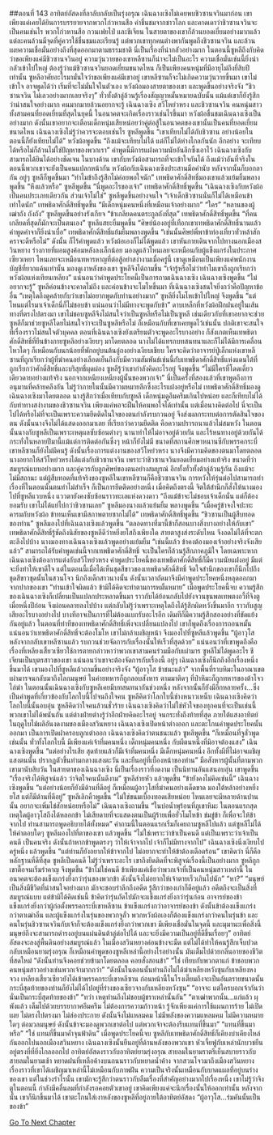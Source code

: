 ##ตอนที่ 143 อาทิตย์อัสดงที่ลาลับกลับเป็นรุ่งอรุณ
เฉินฉางเซิงไม่เคยพบชิวซานจวินมาก่อน เขาเพียงแค่เคยได้ยินการบรรยายจากพวกโก่วหานสือ คำชื่นชมจากชาวโลก และคาดเดาว่าชิวซานจวินจะเป็นคนเช่นไร พวกโก่วหานสือ กวนเฟยไป๋ และชีเจียน ในสายตาของเขาก็ล้วนยอดเยี่ยมอย่างมากแล้ว แต่ละคนล้วนมีจุดที่คู่ควรใช้ชื่นชมและเรียนรู้ แต่พวกเขาทุกคนต่างพากันพูดถึงชิวซานจวิน และล้วนเผยความเชื่อมั่นอย่างถึงที่สุดออกมาตามธรรมชาติ
นี่เป็นเรื่องที่น่ากลัวอย่างมาก ในตอนนี้ซูหลีถึงกับคิดว่าขอเพียงแค่มีชิวซานจวินอยู่ ความวุ่นวายของเขาหลีซานก็น่าจะไม่เป็นอะไร ความเชื่อมั่นเช่นนี้ยิ่งน่ากลัวเข้าไปใหญ่ ต้องรู้ว่าแม้ชิวซานจวินยอดเยี่ยมขนาดไหน ก็เป็นเพียงคนหนุ่มที่มีอายุไม่ถึงยี่สิบปีเท่านั้น ซูหลีอาศัยอะไรมามั่นใจว่าขอเพียงแค่มีเขาอยู่ เขาหลีซานก็จะไม่เกิดความวุ่นวายขึ้นมา เขาไม่เข้าใจ อาจพูดได้ว่า เริ่มที่จะไม่มั่นใจในตัวเอง
หวังผ้อมองสายตาของเขา และพูดขึ้นอย่างจริงจัง “ชิวซานจวิน ไม่เลวอย่างมากเลยจริงๆ”
ทั่วทั้งต้าลู่ล้วนรู้เรื่องสัญญาหมั้นหมายฉบับนั้น แม้แต่เขาก็ยังรู้สึกว่าน่าสนใจอย่างมาก คนมากมายล้วนอยากจะรู้ เฉินฉางเซิง สวีโหย่วหรง และชิวซานจวิน คนหนุ่มสาวทั้งสามคนที่ยอดเยี่ยมที่สุดในยุคนี้ ในอนาคตจะเกิดเรื่องราวเช่นไรขึ้นมา หวังผ้อชื่นชมเฉินฉางเซิงเป็นอย่างมาก ดังนั้นเขาอยากจะเตือนเด็กหนุ่มเสียหน่อยว่าคู่ต่อสู้ในอนาคตของเขานั้นเป็นคนที่ยอดเยี่ยมขนาดไหน
เฉินฉางเซิงไม่รู้ว่าควรจะตอบเช่นไร
ซูหลีพูดขึ้น “เขาเทียบไม่ได้กับชิวซาน อย่างน้อยในตอนนี้ก็ยังเทียบไม่ได้”
หวังผ้อพูดขึ้น “ถึงแม้จะเทียบไม่ได้ แต่ก็ไม่ได้ห่างไกลกันนัก อีกอย่าง จะเทียบได้หรือไม่ก็ล้วนไม่ใช่ปัญหาของพวกเรา”
คำพูดนี้มีการแฝงความนัยอันลึกซึ้งเอาไว้ เฉินฉางเซิงกับสามารถได้ยินได้อย่างชัดเจน
ในบางด้าน เขากับหวังผ้อสามารถที่จะเข้าใจกันได้ ถึงแม้ว่าอันที่จริงในตอนนี้พวกเขาจะยังเป็นคนแปลกหน้ากัน
หวังผ้อกับเฉินฉางเซิงประสานมือคำนับ หลังจากนั้นก็บอกลากัน
อยู่ๆ ซูหลีก็พูดขึ้นมา “ทำไมข้าถึงรู้สึกไม่ค่อยพอใจนัก”
เทพธิดาศักดิ์สิทธิ์มองเขาแล้วแย้มยิ้มพลางพูดขึ้น “หึงแล้วหรือ”
ซูหลีพูดขึ้น “นี่พูดอะไรของเจ้า”
เทพธิดาศักดิ์สิทธิ์พูดขึ้น “เฉินฉางเซิงกับหวังผ้อเป็นคนประเภทเดียวกัน ส่วนเจ้าไม่ใช่”
ซูหลีพูดขึ้นอย่างจนใจ “เจ้าเด็กชิวซานนั่นก็ไม่ได้เหมือนข้าเท่าใดนัก”
เทพธิดาศักดิ์สิทธิ์พูดขึ้น “มีเด็กหนุ่มคนหนึ่งที่เหมือนเจ้าอย่างมาก”
“ใคร”
“หลานของผู้เฒ่าถัง ถังถัง”
ซูหลีพูดขึ้นอย่างรังเกียจ “ข้าเกลียดคนตระกูลถังที่สุด”
เทพธิดาศักดิ์สิทธิ์พูดขึ้น “ที่คนเกลียดที่สุดก็มักจะเป็นตนเอง”
ซูหลีแสยะยิ้มพูดขึ้น “ศิษย์น้องอยู่ที่เทือกเขาเทพธิดาศักดิ์สิทธิ์นานแล้ว คำพูดคำจาก็ยิ่งน่าเบื่อ”
เทพธิดาศักดิ์สิทธิ์แย้มยิ้มพลางพูดขึ้น “เช่นนั้นศิษย์พี่พาข้าท่องเที่ยวทั่วหล้าสักคราจะดีหรือไม่”
ดังนั้น ก็ไร้คำพูดแล้ว
หวังผ้อเองก็ไม่ได้พูดแล้ว เขาหันกายเดินจากไปทางนอกเมืองสวินหยาง ร่างกายที่ผอมสูงค้อมหลังลงเล็กน้อย มองดูแล้วไหนเลยจะเหมือนกับผู้แข็งแกร่งในประกาศเซียวเหยา ไหนเลยจะเหมือนทหารหาญที่ต่อสู้อย่าสง่างามเมื่อครู่นี้ เขาดูเหมือนเป็นเพียงแค่พนักงานบัญชีที่ยากแค้นเท่านั้น
มองดูเงาหลังของเขา ซูหลีจึงได้ถามขึ้น “เจ้ารู้หรือไม่ว่าทำไมเขาถึงถูกเรียกว่าหวังผ้อแห่งเทียนเหลียง”
แน่นอนว่าคำพูดประโยคนี้เป็นการถามเฉินฉางเซิง
เฉินฉางเซิงพูดขึ้น “ไม่อยากจะรู้”
ซูหลีค่อนข้างจะคาดไม่ถึง และค่อนข้างจะโมโหขึ้นมา
ที่เฉินฉางเซิงสนใจยิ่งกว่าคือปัญหาข้ออื่น “เหตุใดถึงดูคล้ายกับว่าเขาไม่อยากพูดกับท่านอย่างมาก”
ซูหลียิ่งโมโหเข้าไปใหญ่ จึงพูดขึ้น “แต่ไหนแต่ไรมาเจ้าเด็กนี่ก็ไม่ชอบข้า แน่นอนว่าไม่มีทางจะพูดกับข้า”
ดาบเหล็กที่หวังผ้อฝึกฝนอยู่ในเส้นทางที่ตรงไปตรงมา เขาไม่ชอบซูหลีจึงไม่สนใจว่าเป็นซูหลีหรือไม่เป็นซูหลี เช่นเดียวกับที่เขาอยากจะช่วยซูหลีก็มาช่วยซูหลีโดยไม่สนใจว่าจะเป็นซูหลีหรือไม่ ก็เหมือนกับที่เขาเคยพูดไว้เช่นนั้น ปกติเขาจะสนใจที่เรื่องราวไม่สนใจตัวบุคคล
ตอนที่เฉินฉางเซิงยังเตรียมตัวจะพูดอะไรบางอย่าง ก็สังเกตเห็นเทพธิดาศักดิ์สิทธิ์ที่ยืนข้างกายซูหลีอย่างเงียบๆ มาโดยตลอด นางไม่ได้แทรกบทสนทนาและก็ไม่ได้มีการเคลื่อนไหวใดๆ ก็เหมือนกับนกน้อยที่พักอยู่บนต้นอู๋ถงอย่างเงียบเชียบ ใครจะคิดว่าอาจารย์ปู่เล็กแห่งเขาหลีซานที่ถูกเรียกว่าผู้ที่ฆ่าคนอย่างเลือดเย็นถึงกับมีความสัมพันธ์เช่นนี้กับเทพธิดาศักดิ์สิทธิ์แห่งแดนใต้ที่ถูกเรียกว่าศักดิ์สิทธิ์และบริสุทธิ์ผุดผ่อง
ซูหลีรู้ว่าเขากำลังคิดอะไรอยู่ จึงพูดขึ้น “ไม่มีใครที่โดดเดี่ยวเดียวดายอย่างแท้จริง นอกจากเหนียงเหนียงผู้นั้นของพวกเจ้า”
นี่เป็นครั้งที่สองแล้วที่เขาพูดถึงการอนุมานที่คล้ายคลึงกัน ไม่รู้ว่าภายในนั้นมีความหมายลึกซึ้งอะไรแฝงอยู่หรือไม่
เทพธิดาศักดิ์สิทธิ์มองดูเฉินฉางเซิงมาโดยตลอด นางรู้สึกว่าเมื่อเทียบกับซูหลี เด็กหนุ่มดูอึมครึมเกินไปหน่อย และก็เทียบไม่ได้กับท่าทางสง่างามของชิวซานจวิน เพียงแค่พอจะฝืนให้คนพอใจได้เท่านั้น แต่เมื่อนางคิดต่อไป นี่จะเป็นไปได้หรือไม่ที่จะเป็นเพราะความยึดติดในใจของตนกำลังรบกวนอยู่ จึงส่งผลกระทบต่อการตัดสินใจของตน ดังนั้นนางจึงไม่ได้แสดงออกมาเลย
ที่เรียกว่าความยึดติด คือความปรารถนาแล้วไม่สมหวัง
ในตอนนั้นนางกับซูหลีเป็นเพราะเหตุผลซับซ้อนต่างๆ นานาทำให้ไม่อาจอยู่ด้วยกัน และไร้หนทางอยู่ด้วยกันได้ กระทั่งในหลายปีมานี้แม้แต่การติดต่อกันซึ่งๆ หน้าก็ยังไม่มี ขนาดที่สถานศึกษาหนานซีกับพรรคกระบี่เขาหลีซานก็ยังไม่มีคนรู้ ดังนั้นเรื่องการแต่งงานของสวีโหย่วหรง นางจึงมีความคิดของตนมาโดยตลอด
นางอยากให้สวีโหย่วหรงได้แต่งกับชิวซานจวิน
เพราะว่าชิวซานจวินยอดเยี่ยมอย่างแท้จริง ขนาดที่ว่าสมบูรณ์แบบอย่างมาก และคู่ควรกับลูกศิษย์ของตนอย่างสมบูรณ์ อีกทั้งทั่วทั้งต้าลู่ล้วนรู้กัน ถึงแม้จะไม่มีสถานะ แต่ผู้สืบทอดที่แท้จริงของซูหลีในเขาหลีซานก็คือชิวซานจวิน
การหวังให้รุ่นต่อไปสามารถทำเรื่องที่ในตอนนั้นตนทำไม่สำเร็จ ก็เป็นการยึดติดอย่างหนึ่ง
เมื่อคิดถึงตรงนี้ จิตใต้สำนึกก็สั่งให้นางมองไปที่ซูหลีแวบหนึ่ง แววตายังคงซับซ้อนราวทะเลแห่งดวงดาว
“ถึงแม้ข้าจะไม่ชอบเจ้าเด็กนั่น แต่ก็ต้องยอมรับ เขาไม่ได้แย่ไปกว่าชิวซานเลย” ซูหลีมองนางแล้วแย้มยิ้ม พลางพูดขึ้น “เมื่อครู่ข้าจงใจปะทะคารมกับหวังผ้อ ข้าทนเห็นเขามีสภาพตายซากไม่ได้”
เทพธิดาศักดิ์สิทธิ์พูดขึ้น “ชิวซานเป็นผู้สืบทอดของท่าน”
ซูหลีมองไปที่เฉินฉางเซิงแล้วพูดขึ้น “ตลอดทางที่มานี้ข้าก็สอนบางสิ่งบางอย่างให้กับเขา”
เทพธิดาศักดิ์สิทธิ์รู้ชัดถึงนิสัยของซูหลีดีว่าหยิ่งยโสถึงเพียงใด สายตาสูงส่งระดับไหน จึงอดไม่ได้ที่จะตกตะลึงไปบ้าง นางมองทางเฉินฉางเซิงแล้วพูดอย่างแย้มยิ้ม “เช่นนี้แล้ว ข้าคงต้องมองเจ้าอย่างจริงจังเสียแล้ว”
สามารถได้รับคำพูดเช่นนี้จากเทพธิดาศักดิ์สิทธิ์ จะเป็นใครก็ล้วนรู้สึกภาคภูมิใจ โดยเฉพาะหากเฉินฉางเซิงต้องการแต่งกับสวีโหย่วหรง คำพูดประโยคนี้ของเทพธิดาศักดิ์สิทธิ์ก็มีความนัยแฝงอยู่ มีแต่จะยิ่งทำให้เขาดีใจ แต่ในตอนนี้เมื่อได้เห็นชุดสีขาวของเทพธิดาศักดิ์สิทธิ์ จิตใจสำนึกของเขาก็นึกไปถึงชุดสีขาวชุดนั้นในสวนโจว นึกถึงเด็กสาวนางนั้น ดังนั้นเวลาถัดมาจึงมีคำพูดประโยคหนึ่งหลุดออกมาจากปากของเขา
“ท่านเข้าใจผิดแล้ว ข้ามิได้คิดจะทำตามการหมั้นหมาย”
เมื่อพูดประโยคนี้จบ ความรู้สึกของเฉินฉางเซิงก็เปลี่ยนเป็นแปลกประหลาดขึ้นมา ราวกับได้ย้อนกลับไปยังจวนขุนพลเทพตงอวี้ที่จิงตูเมื่อหนึ่งปีก่อน จึงผ่อนคลายลงไปบ้าง แต่กลับไม่รู้ว่าเพราะเหตุใดถึงได้รู้สึกผิดหวังขึ้นมาอีก ราวกับสูญเสียอะไรบางอย่างไป
บางทีอาจเป็นการที่ไม่ต้องแบกรับอะไรอีก เดิมทีก็มีความรู้สึกสองอย่างที่ขัดแย้งกันอยู่แล้ว
ในตอนที่ท่าทีของเทพธิดาศักดิ์สิทธิ์เพิ่งจะเปลี่ยนแปลงไป เขาก็พูดถึงเรื่องการถอนหมั้น แน่นอนว่าเทพธิดาศักดิ์สิทธิ์จะต้องโมโห เขาไม่กล้าเผชิญหน้า จึงมองไปที่ซูหลีแล้วพูดขึ้น “ผู้อาวุโส หลังจากกลับเขาหลีซานแล้ว รบกวนช่วยจัดการกับเรื่องนั้นให้เร็วที่สุดด้วย”
แน่นอนว่าที่เขาพูดถึงคือเรื่องที่เหลียงเสี้ยวเซียวใช้การตายกล่าวหาว่าพวกเขาสามคนร่วมมือกับเผ่ามาร
ซูหลีไม่ได้พูดอะไร ชีเจียนเป็นบุตรสาวของเขา แน่นอนว่าเขาจะต้องจัดการกับเรื่องนี้
อยู่ๆ เฉินฉางเซิงก็นึกถึงอีกเรื่องหนึ่งขึ้นมาได้ เขามองไปที่ซูหลีแล้วถามขึ้นอย่างจริงจัง “ผู้อาวุโส ข้าชนะแล้ว”
จากพื้นที่ราบหิมะในอาณาเขตเผ่ามารจนกลับมาถึงโลกมนุษย์ ในค่ายทหารก็ถูกลอบสังหาร ตามมาติดๆ ที่ป่าหิมะก็ถูกทหารของต้าโจวไล่ฆ่า
ในตอนนั้นเฉินฉางเซิงกับซูหลีเคยมีบทสนทนากันช่วงหนึ่ง หลังจากนั้นก็ยังมีอีกหลายครั้ง...ซึ่งเป็นคำพูดที่เกี่ยวข้องกับโลกใบนี้ไปจนถึงใจคน
ซูหลีคิดว่าโลกใบนี้ช่างหนาวเหน็บ เฉินฉางเซิงคิดว่าโลกใบนี้นั้นอบอุ่น ซูหลีคิดว่าใจคนล้วนชั่วร้าย เฉินฉางเซิงคิดว่าไม่ใช่หัวใจของทุกคนที่จะเป็นเช่นนี้ พวกเขาไม่ได้พนันกัน แต่ต่างฝ่ายต่างรู้ว่าอีกฝ่ายคิดอะไรอยู่ จนกระทั่งถึงท้ายที่สุด ภายใต้แสงอาทิตย์ในฤดูใบไม้ผลิอันงดงามของเมืองสวินหยาง เฉินฉางเซิงเปิดหน้าต่างออก และตะโกนคำพูดประโยคนั้นออกมา เป็นการเปิดฝาครอบลูกเต๋าออก
เฉินฉางเซิงคิดว่าตนชนะแล้ว
ซูหลีพูดขึ้น “ก็เหมือนที่จูลั่วพูดเช่นนั้น ทั่วทั้งโลกใบนี้ มีเพียงแค่เจ้าทึ่มคนหนึ่ง เด็กหนุ่มคนหนึ่ง กับผีตนหนึ่งที่มิอาจต้องแสง”
เฉินฉางเซิงพูดขึ้น “แต่อย่างไรเสีย สุดท้ายแล้วก็มีเจ้าทึ่มคนหนึ่ง มีเด็กหนุ่มคนหนึ่ง อีกทั้งผีที่ไม่อาจเผชิญแสงตนนั้น ปรากฏตัวขึ้นท่ามกลางแสงตะวัน และยืนอยู่ที่เบื้องหน้าของท่าน”
มือสังหารผู้นั้นที่ตามพวกเขามานับสิบวัน ในสายตาของเฉินฉางเซิง นี่เป็นเรื่องราวที่งดงาม เป็นนิทานอันแสนอบอุ่น
เขาพูดขึ้น “เรื่องจริงได้พิสูจน์แล้ว ว่าจิตใจคนนั้นดีงาม”
ซูหลีส่ายหัว แล้วพูดขึ้น “ข้ายังคงไม่คิดเช่นนี้”
เฉินฉางเซิงพูดขึ้น “แต่อย่างน้อยก็ยังมีด้านที่ดีอยู่ ก็เหมือนผู้อาวุโสที่ฆ่าคนอย่างเด็ดขาด มองใต้หล้าอย่างหยิ่งยโส แต่ก็มีด้านที่ดีอยู่”
ซูหลีเลิกคิ้วพูดขึ้น “ไม่ใช่ขนมเบื้องทอดเสียหน่อย ไหนเลยจะมีหลายด้านปานนั้น อยากจะเพิ่มไข่สักหน่อยหรือไม่”
เฉินฉางเซิงถามขึ้น “ในบ่อน้ำพุร้อนที่ภูเขาหิมะ ในตอนแรกสุดเหตุใดผู้อาวุโสถึงได้หลอกข้า ไม่เสียดายที่จะแสดงตนเป็นผู้ร้ายเพื่อยั่วโมโหข้า ข่มขู่ข้า ก็เพื่อจะให้ข้าจากไป ท่านสามารถพูดอธิบายได้ทั้งหมด”
คำถามนี้ในตอนแรกเริ่มก็เคยถามซูหลีไปแล้ว แต่ซูหลีไม่ได้ให้คำตอบใดๆ
ซูหลีมองไปที่ตาของเขา แล้วพูดขึ้น “ไม่ใช่เพราะว่าข้าเป็นคนดี แต่เป็นเพราะว่าเจ้าเป็นคนดี เป็นคนจริง ดังนั้นถ้าหากข้าพูดตรงๆ ว่าให้เจ้าจากไป เจ้าก็ไม่มีทางจากไป”
เฉินฉางเซิงนิ่งเงียบไปครู่หนึ่ง แล้วพูดขึ้น “แต่ท่านก็ยังอยากให้ข้าจากไป ไม่อยากจะทำให้ข้าต้องเดือดร้อน”
เขาคิดว่า นี่ก็คือหลักฐานที่ดีที่สุด
ซูหลีเป็นคนดี
ไม่รู้ว่าเพราะอะไร เขาถึงยึดติดที่จะพิสูจน์เรื่องนี้เป็นอย่างมาก
ซูหลีถูกเขาตื๊อจนเริ่มรำคาญ จึงพูดขึ้น “ข้าไม่ใช่คนดี ข้าเพียงแค่เชื่อว่าพวกเจ้าที่เป็นคนหนุ่มสาวเหล่านี้ ในอนาคตจะต้องแข็งแกร่งยิ่งกว่ารุ่นของพวกข้า ดังนั้นจึงไม่อยากให้เจ้าตายเร็วเกินไปนัก”
“หา?”
“มนุษย์เป็นสิ่งมีชีวิตที่น่าสนใจอย่างมาก มักจะชอบรำลึกถึงอดีต รู้สึกว่าของเก่าก็ดีอยู่แล้ว อดีตถึงจะเป็นสิ่งที่สมบูรณ์แบบ แต่ข้ามิได้คิดเช่นนี้ ข้าคิดว่ารุ่นถัดไปมักจะแข็งแกร่งยิ่งกว่ารุ่นก่อน อาจารย์ของข้าแข็งแกร่งยิ่งกว่าผู้ก่อตั้งพรรคกระบี่เขาหลีซาน ข้าแข็งแกร่งกว่าอาจารย์ของข้า ดังนั้นข้าต้องแข็งแกร่งกว่าตาเฒ่าอิ๋น และผู้แข็งแกร่งในรุ่นของพวกจูลั่ว พวกหวังผ้อเองก็ต้องแข็งแกร่งกว่าคนในรุ่นข้า และคนในรุ่นชิวซานจวินกับเจ้าก็จะต้องแข็งแกร่งยิ่งกว่าพวกเขา มีเพียงเชื่อมั่นในจุดนี้ และมุมานะเพื่อสิ่งนี้ มนุษย์ถึงจะสามารถดำรงอยู่บนแผ่นดินต้าลู่ต่อไปได้ และจะยิ่งมีความเป็นอยู่ที่ดีขึ้นเรื่อยๆ”
อาทิตย์อัสดงจะลงสู่พื้นดินอย่างสมบูรณ์แล้ว ในเมืองสวินหยางค่อนข้างจะมืด แต่ไม่ได้ทำให้คนรู้สึกเจ็บปวด กลับเหมือนยามรุ่งอรุณ ก็เหมือนคำพูดของซูหลีเหล่านี้อย่างไรอย่างนั้น มันเต็มไปด้วยกลิ่นอายของชีวิตที่สดใหม่
“ดังนั้นท่านจึงคอยช่วยข้ามาโดยตลอด คอยสั่งสอนข้า”
“ใช่ เทียบกับพวกตาแก่ ข้าชอบพวกคนหนุ่มสาวอย่างเช่นพวกเจ้ามากกว่า”
“ดังนั้นในตอนนั้นท่านถึงไม่ได้ฆ่าเหลียงหวังซุนกับเหลียงหงจวง เหลียงเสี้ยวเซียวยังได้เข้าพรรคกระบี่เขาหลีซาน ก่อนหน้านี้ในโรงเตี๊ยมถึงจะเป็นอันตรายขนาดนั้น กระบี่สุดท้ายของท่านก็ยังไม่ได้ไปอยู่ที่ร่างของเซียวจางกับเหลียงหวังซุน”
“อาจจะ แต่ใครบอกเจ้ากันว่านั่นเป็นกระบี่สุดท้ายของข้า”
“ทว่า เหตุท่านถึงไม่ชอบผู้ชราเหล่านั้นกัน”
“ตาเฒ่าพวกนั้น...แก่แล้ว ผุพังแล้ว เต็มไปด้วยบรรยากาศอึมครึม ไม่ต้องการความก้าวหน้า รู้จักเพียงแค่การใช้แผนการร้าย ไม่เปิดเผย ไม่ตรงไปตรงมา ไม่ส่องประกาย ดังนั้นจึงไม่แหลมคม ไม่มีพลังของความแหลมคม ไม่มีความหมายใดๆ ต่อมวลมนุษย์ ดังนั้นข้าจะมองดูพวกเขาต่อไป แต่พวกเจ้าจะต้องรีบแทนที่ขึ้นมา”
“แทนที่ขึ้นมาหรือ”
“ใช่ แทนที่ขึ้นมาค้ำจุนฟ้าดิน”
เมื่อพูดประโยคนี้จบ ซูหลีกับเทพธิดาศักดิ์สิทธิ์ก็เคียงบ่าเคียงไหล่กันออกไปนอกเมืองสวินหยาง
เฉินฉางเซิงนั้นยืนอยู่ที่ด้านหลังของพวกเขา
หัวเจี้ยฟูกับเหล่านักบวชยืนอยู่ตรงที่ที่ยิ่งไกลออกไป
อาทิตย์อัสดงราวกับอาทิตย์ยามรุ่งอรุณ สายลมในยามราตรีเย็นสบายราวกับสายลมในยามเช้า หยาดฝนที่เหลือค้างบนถนนราวกับหยาดน้ำค้าง จากสวนโจวมาถึงเมืองสวินหยาง เรื่องราวที่เขาได้เผชิญมาเหล่านี้ไม่เหมือนกับภาพฝัน ความเป็นจริงนั้นเหมือนกับบาดแผลที่อยู่บนร่างของเขา แต่ในช่วงรำไรนั้น เขามักจะรู้สึกว่าตนราวกับลืมเรื่องที่สำคัญอย่างมากไปเรื่องหนึ่ง
เขาไม่รู้ว่าจิงตูในตอนนี้ กำลังมีคลื่นลมที่กำลังรอคอยตัวเขาอยู่
เขาคิดเพียงแค่จะนึกเรื่องนั้นให้ออกเท่านั้น
หลังจากนั้น เขาก็นึกขึ้นมาได้
เขาตะโกนใส่เงาหลังของซูหลีที่อยู่ภายใต้อาทิตย์อัสดง “ผู้อาวุโส...ร่มคันนั้นเป็นของข้า” 


[Go To Next Chapter]( ./430.md)